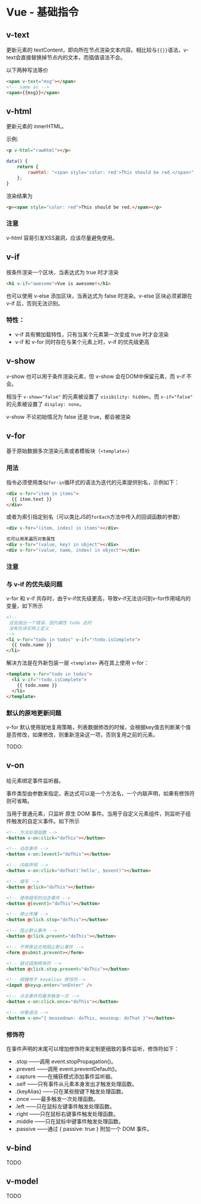 # Vue - 基础指令
## v-text
更新元素的 textContent，即向所在节点渲染文本内容。相比较与`{{}}`语法，v-text会直接替换掉节点内的文本，而插值语法不会。

以下两种写法等价
```html
<span v-text="msg"></span>
<!-- same as -->
<span>{{msg}}</span>
```

## v-html
更新元素的 innerHTML。

示例:
```html
<p v-html="rawHtml"></p>
```
```js
data() {
    return {
        rawHtml: "<span style='color: red'>This should be red.</span>"
    };
}
```

渲染结果为
```html
<p><span style="color: red">This should be red.</span></p>
```

### 注意
v-html 容易引发XSS漏洞，应该尽量避免使用。

## v-if
按条件渲染一个区块，当表达式为 true 时才渲染

```html
<h1 v-if="awesome">Vue is awesome!</h1>
```

也可以使用 v-else 添加区块，当表达式为 false 时渲染。v-else 区块必须紧跟在 v-if 后，否则无法识别。

### 特性：
- v-if 具有懒加载特性，只有当某个元素第一次变成 true 时才会渲染
- v-if 和 v-for 同时存在与某个元素上时，v-if 的优先级更高

## v-show
v-show 也可以用于条件渲染元素，但 v-show 会在DOM中保留元素，而 v-if 不会。

相当于 `v-show="false"` 的元素被设置了 `visibility: hidden`，而 `v-if="false"` 的元素被设置了 `display: none`。

v-show 不论初始情况为 false 还是 true，都会被渲染

## v-for
基于原始数据多次渲染元素或者模板块（`<template>`）

### 用法
指令必须使用类似`for-in`循环式的语法为迭代的元素提供别名，示例如下：
```html
<div v-for="item in items">
  {{ item.text }}
</div>
```

或者为索引指定别名（可以类比JS的`forEach`方法中传入的回调函数的参数）
```html
<div v-for="(item, index) in items"></div>

也可以用来遍历对象属性
<div v-for="(value, key) in object"></div>
<div v-for="(value, name, index) in object"></div>
```

### 注意
### 与 v-if 的优先级问题
v-for 和 v-if 共存时，由于v-if优先级更高，导致v-if无法访问到v-for作用域内的变量，如下所示
```html
<!--
 这会抛出一个错误，因为属性 todo 此时
 没有在该实例上定义
-->
<li v-for="todo in todos" v-if="!todo.isComplete">
  {{ todo.name }}
</li>
```

解决方法是在外新包装一层 `<template>` 再在其上使用 v-for：
```html
<template v-for="todo in todos">
  <li v-if="!todo.isComplete">
    {{ todo.name }}
  </li>
</template>
```

### 默认的原地更新问题
v-for 默认使用就地复用策略，列表数据修改的时候，会根据key值去判断某个值是否修改，如果修改，则重新渲染这一项，否则复用之前的元素。

TODO:

## v-on
给元素绑定事件监听器。

事件类型由参数来指定。表达式可以是一个方法名，一个内联声明，如果有修饰符则可省略。

当用于普通元素，只监听 原生 DOM 事件。当用于自定义元素组件，则监听子组件触发的自定义事件。如下所示

```html
<!-- 方法处理函数 -->
<button v-on:click="doThis"></button>

<!-- 动态事件 -->
<button v-on:[event]="doThis"></button>

<!-- 内联声明 -->
<button v-on:click="doThat('hello', $event)"></button>

<!-- 缩写 -->
<button @click="doThis"></button>

<!-- 使用缩写的动态事件 -->
<button @[event]="doThis"></button>

<!-- 停止传播 -->
<button @click.stop="doThis"></button>

<!-- 阻止默认事件 -->
<button @click.prevent="doThis"></button>

<!-- 不带表达式地阻止默认事件 -->
<form @submit.prevent></form>

<!-- 链式调用修饰符 -->
<button @click.stop.prevent="doThis"></button>

<!-- 按键用于 keyAlias 修饰符-->
<input @keyup.enter="onEnter" />

<!-- 点击事件将最多触发一次 -->
<button v-on:click.once="doThis"></button>

<!-- 对象语法 -->
<button v-on="{ mousedown: doThis, mouseup: doThat }"></button>
```

### 修饰符
在事件声明的末尾可以增加修饰符来定制更细致的事件监听，修饰符如下：
- .stop ——调用 event.stopPropagation()。
- .prevent ——调用 event.preventDefault()。
- .capture ——在捕获模式添加事件监听器。
- .self ——只有事件从元素本身发出才触发处理函数。
- .{keyAlias} ——只在某些按键下触发处理函数。
- .once ——最多触发一次处理函数。
- .left ——只在鼠标左键事件触发处理函数。
- .right ——只在鼠标右键事件触发处理函数。
- .middle ——只在鼠标中键事件触发处理函数。
- .passive ——通过 { passive: true } 附加一个 DOM 事件。


## v-bind
TODO

## v-model
TODO

